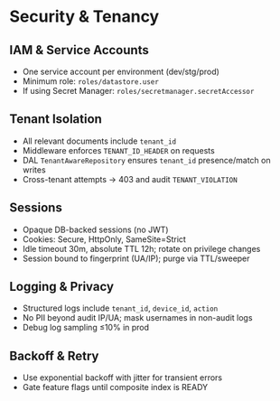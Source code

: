 # Security & Tenancy

## IAM & Service Accounts

- One service account per environment (dev/stg/prod)
- Minimum role: `roles/datastore.user`
- If using Secret Manager: `roles/secretmanager.secretAccessor`

## Tenant Isolation

- All relevant documents include `tenant_id`
- Middleware enforces `TENANT_ID_HEADER` on requests
- DAL `TenantAwareRepository` ensures `tenant_id` presence/match on writes
- Cross-tenant attempts → 403 and audit `TENANT_VIOLATION`

## Sessions

- Opaque DB-backed sessions (no JWT)
- Cookies: Secure, HttpOnly, SameSite=Strict
- Idle timeout 30m, absolute TTL 12h; rotate on privilege changes
- Session bound to fingerprint (UA/IP); purge via TTL/sweeper

## Logging & Privacy

- Structured logs include `tenant_id`, `device_id`, `action`
- No PII beyond audit IP/UA; mask usernames in non-audit logs
- Debug log sampling ≤10% in prod

## Backoff & Retry

- Use exponential backoff with jitter for transient errors
- Gate feature flags until composite index is READY
